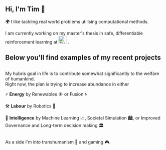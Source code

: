 ## Hi, I'm Tim 👋

🌍 I like tackling real world problems utilising computational methods.

I am currently working on my master's thesis in safe, differentiable reinforcement learning at 
<picture>
 <img alt="TUM Logo" src="https://upload.wikimedia.org/wikipedia/commons/c/c8/Logo_of_the_Technical_University_of_Munich.svg" width=25>
</picture>.

## 
Below you'll find examples of my recent projects
- 
##

My hubris goal in life is to contribute somewhat significantly to the welfare of humankind. \
Right now, the plan is trying to increase abundance in either 

⚡  **Energy** by Renewables ☀️ or Fusion 🌀 

🛠️  **Labour** by Robotics 🤖

🧠  **Intelligence** by Machine Learning 📈, Societal Simulation 🏙️, or Improved Governance and Long-term decision making 🏛️

##
As a side I'm into transhumanism 💊 and gaming 🎮.
<!--
**TimWalter/TimWalter** is a ✨ _special_ ✨ repository because its `README.md` (this file) appears on your GitHub profile.

Here are some ideas to get you started:

- 🔭 I’m currently working on ...
- 🌱 I’m currently learning ...
- 👯 I’m looking to collaborate on ...
- 🤔 I’m looking for help with ...
- 💬 Ask me about ...
- 📫 How to reach me: ...
- 😄 Pronouns: ...
- ⚡ Fun fact: ...
-->
